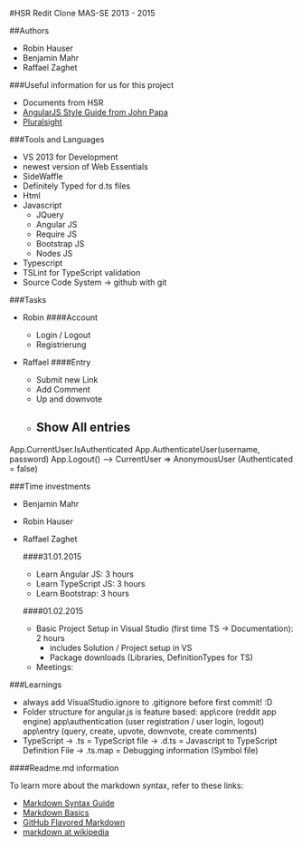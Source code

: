 #HSR Redit Clone MAS-SE 2013 - 2015

##Authors

+ Robin Hauser
+ Benjamin Mahr
+ Raffael Zaghet


###Useful information for us for this project
- Documents from HSR
- [AngularJS Style Guide from John Papa](https://github.com/johnpapa/angularjs-styleguide)
- [Pluralsight](http://www.pluralsight.com)


###Tools and Languages
- VS 2013 for Development
- newest version of Web Essentials
- SideWaffle
- Definitely Typed for d.ts files
- Html
- Javascript
    - JQuery
    - Angular JS
    - Require JS
    - Bootstrap JS
    - Nodes JS
- Typescript
- TSLint for TypeScript validation
- Source Code System -> github with git


###Tasks

- Robin
    ####Account
    - Login / Logout
    - Registrierung

- Raffael
    ####Entry
    - Submit new Link
    - Add Comment   
    - Up and downvote
    - Show All entries
        - 

App.CurrentUser.IsAuthenticated
App.AuthenticateUser(username, password)
App.Logout() --> CurrentUser => AnonymousUser (Authenticated = false)



###Time investments
- Benjamin Mahr

- Robin Hauser

- Raffael Zaghet

    ####31.01.2015
    - Learn Angular JS: 3 hours
    - Learn TypeScript JS: 3 hours
    - Learn Bootstrap: 3 hours

    ####01.02.2015
    - Basic Project Setup in Visual Studio (first time TS -> Documentation): 2 hours
        - includes Solution / Project setup in VS
        - Package downloads (Libraries, DefinitionTypes for TS)
    - Meetings:    



###Learnings
- always add VisualStudio.ignore to .gitignore before first commit! :D
- Folder structure for angular.js is feature based:
    app\core (reddit app engine)
    app\authentication (user registration / user login, logout)
    app\entry (query, create, upvote, downvote, create comments)
- TypeScript 
    -> .ts = TypeScript file
    -> .d.ts = Javascript to TypeScript Definition File
    -> .ts.map = Debugging information (Symbol file)


####Readme.md information

To learn more about the markdown syntax, refer to these links:

 - [Markdown Syntax Guide](http://daringfireball.net/projects/markdown/syntax)
 - [Markdown Basics](http://daringfireball.net/projects/markdown/basics)
 - [GitHub Flavored Markdown](http://github.github.com/github-flavored-markdown/) 
 - [markdown at wikipedia](https://secure.wikimedia.org/wikipedia/en/wiki/Markdown)


